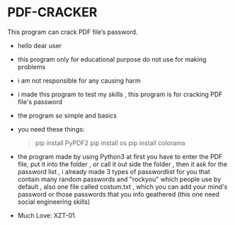 # PDF-CRACKER
This program can crack PDF file’s password.

- hello dear user

- this program only for educational purpose do not use for making problems 

- i am not responsible for any causing harm 

- i made this program to test my skills , this program is for cracking PDF file's password

- the program so simple and basics 

- you need these things:
   > pip install PyPDF2
   > pip install os
   > pip install colorama

- the program made by using Python3 at first you have to enter the PDF file, put it into the folder , or call it out side the folder , then it ask for the password list , i already made 3 types of passwordlist for you that contain many random passwords and "rockyou" which people use by default , also one file called costum.txt , which you can add your mind's password or those passwords that you info geathered (this one need social engineering skills)

+ Much Love: XZT-01.
